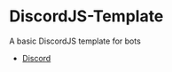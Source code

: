 # DiscordJS-Template
A basic DiscordJS template for bots

* [Discord](https://discord.gg/Byz8m3TQaH)